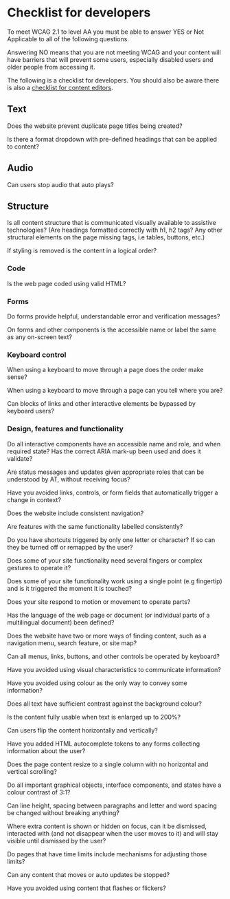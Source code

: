 Checklist for developers
========================

To meet WCAG 2.1 to level AA you must be able to answer YES or Not Applicable to all of the following questions.

Answering NO means that you are not meeting WCAG and your content will have barriers that will prevent some users, especially disabled users and older people from accessing it.

The following is a checklist for developers. You should also be aware there is also a [checklist for content editors](/accessibility/support-for-developers/checklist-for-developers/ "Checklist for developers").

Text
----

Does the website prevent duplicate page titles being created?

Is there a format dropdown with pre-defined headings that can be applied to content?

Audio
-----

Can users stop audio that auto plays?

Structure
---------

Is all content structure that is communicated visually available to assistive technologies? (Are headings formatted correctly with h1, h2 tags? Any other structural elements on the page missing tags, i.e tables, buttons, etc.)

If styling is removed is the content in a logical order?

### Code

Is the web page coded using valid HTML?

### Forms

Do forms provide helpful, understandable error and verification messages?

On forms and other components is the accessible name or label the same as any on-screen text?

### Keyboard control

When using a keyboard to move through a page does the order make sense?

When using a keyboard to move through a page can you tell where you are?

Can blocks of links and other interactive elements be bypassed by keyboard users?

### Design, features and functionality

Do all interactive components have an accessible name and role, and when required state? Has the correct ARIA mark-up been used and does it validate?

Are status messages and updates given appropriate roles that can be understood by AT, without receiving focus?

Have you avoided links, controls, or form fields that automatically trigger a change in context?

Does the website include consistent navigation?

Are features with the same functionality labelled consistently?

Do you have shortcuts triggered by only one letter or character? If so can they be turned off or remapped by the user?

Does some of your site functionality need several fingers or complex gestures to operate it?

Does some of your site functionality work using a single point (e.g fingertip) and is it triggered the moment it is touched?

Does your site respond to motion or movement to operate parts?

Has the language of the web page or document (or individual parts of a multilingual document) been defined?

Does the website have two or more ways of finding content, such as a navigation menu, search feature, or site map?

Can all menus, links, buttons, and other controls be operated by keyboard?

Have you avoided using visual characteristics to communicate information?

Have you avoided using colour as the only way to convey some information?

Does all text have sufficient contrast against the background colour?

Is the content fully usable when text is enlarged up to 200%?

Can users flip the content horizontally and vertically?

Have you added HTML autocomplete tokens to any forms collecting information about the user?

Does the page content resize to a single column with no horizontal and vertical scrolling?

Do all important graphical objects, interface components, and states have a colour contrast of 3:1?

Can line height, spacing between paragraphs and letter and word spacing be changed without breaking anything?

Where extra content is shown or hidden on focus, can it be dismissed, interacted with (and not disappear when the user moves to it) and will stay visible until dismissed by the user?

Do pages that have time limits include mechanisms for adjusting those limits?

Can any content that moves or auto updates be stopped?

Have you avoided using content that flashes or flickers?